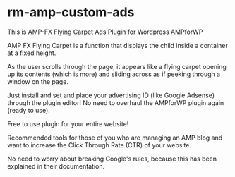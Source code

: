 # rm-amp-custom-ads
This is AMP-FX Flying Carpet Ads Plugin for Wordpress AMPforWP

AMP FX Flying Carpet is a function that displays the child inside a container at a fixed height.

As the user scrolls through the page, it appears like a flying carpet opening up its contents (which is more) and sliding across as if peeking through a window on the page.

Just install and set and place your advertising ID (like Google Adsense) through the plugin editor! No need to overhaul the AMPforWP plugin again (ready to use).

Free to use plugin for your entire website!

Recommended tools for those of you who are managing an AMP blog and want to increase the Click Through Rate (CTR) of your website.

No need to worry about breaking Google's rules, because this has been explained in their documentation.
